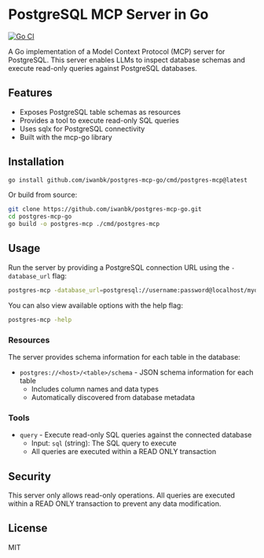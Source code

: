 # PostgreSQL MCP Server in Go

[![Go CI](https://github.com/iwanbk/postgres-mcp-go/actions/workflows/go.yml/badge.svg)](https://github.com/iwanbk/postgres-mcp-go/actions/workflows/go.yml)

A Go implementation of a Model Context Protocol (MCP) server for PostgreSQL. This server enables LLMs to inspect database schemas and execute read-only queries against PostgreSQL databases.

## Features

- Exposes PostgreSQL table schemas as resources
- Provides a tool to execute read-only SQL queries
- Uses sqlx for PostgreSQL connectivity
- Built with the mcp-go library

## Installation

```bash
go install github.com/iwanbk/postgres-mcp-go/cmd/postgres-mcp@latest
```

Or build from source:

```bash
git clone https://github.com/iwanbk/postgres-mcp-go.git
cd postgres-mcp-go
go build -o postgres-mcp ./cmd/postgres-mcp
```

## Usage

Run the server by providing a PostgreSQL connection URL using the `-database_url` flag:

```bash
postgres-mcp -database_url=postgresql://username:password@localhost/mydb
```

You can also view available options with the help flag:

```bash
postgres-mcp -help
```

### Resources

The server provides schema information for each table in the database:

- `postgres://<host>/<table>/schema` - JSON schema information for each table
  - Includes column names and data types
  - Automatically discovered from database metadata

### Tools

- `query` - Execute read-only SQL queries against the connected database
  - Input: `sql` (string): The SQL query to execute
  - All queries are executed within a READ ONLY transaction

## Security

This server only allows read-only operations. All queries are executed within a READ ONLY transaction to prevent any data modification.

## License

MIT
